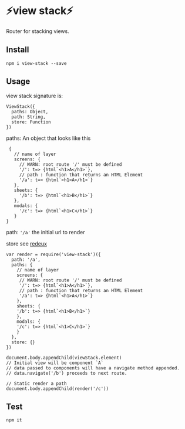 # ⚡️view stack⚡️
Router for stacking views.

## Install
`npm i view-stack --save`

## Usage
view stack signature is:

```
ViewStack({
  paths: Object,
  path: String,
  store: Function
})
```

paths: An object that looks like this
```
 {
   // name of layer
   screens: {
     // WARN: root route '/' must be defined
     '/': t=> {html`<h1>A</h1>`},
     // path : function that returns an HTML Element
     '/a': t=> {html`<h1>A</h1>`}
   },
   sheets: {
     '/b': t=> {html`<h1>B</h1>`}
   },
   modals: {
     '/c': t=> {html`<h1>C</h1>`}
   }
}
```

path: `'/a'` the initial url to render

store see [redeux](https://github.com/kristoferjoseph/redeux)

```
var render = require('view-stack')({
  path: '/a',
  paths: {
    // name of layer
    screens: {
     // WARN: root route '/' must be defined
     '/': t=> {html`<h1>A</h1>`},
     // path : function that returns an HTML Element
     '/a': t=> {html`<h1>A</h1>`}
    },
    sheets: {
    '/b': t=> {html`<h1>B</h1>`}
    },
    modals: {
    '/c': t=> {html`<h1>C</h1>`}
    }
  },
  store: {}
})

document.body.appendChild(viewStack.element)
// Initial view will be component `A`
// data passed to components will have a navigate method appended.
// data.navigate('/b') proceeds to next route.

// Static render a path
document.body.appendChild(render('/c'))
```

## Test
`npm it`


